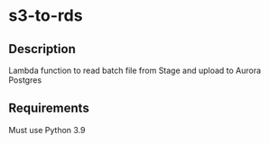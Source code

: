 # s3-to-rds

## Description
Lambda function to read batch file from Stage and upload to Aurora Postgres

## Requirements
Must use Python 3.9